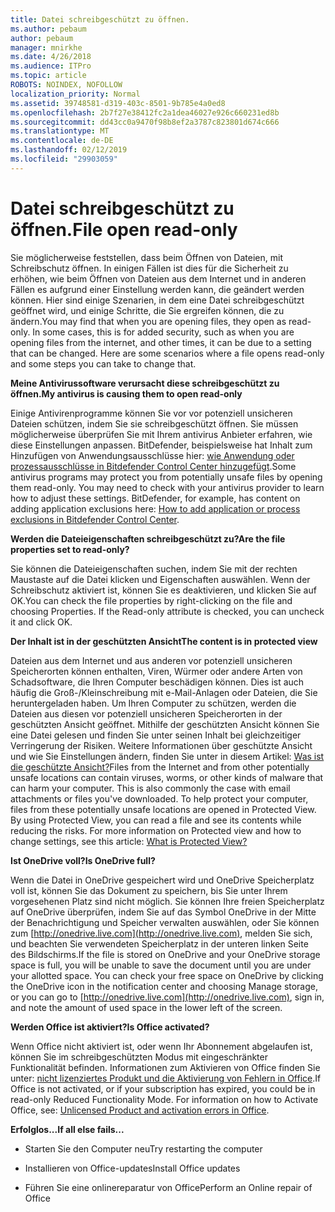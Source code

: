 ```yaml
---
title: Datei schreibgeschützt zu öffnen.
ms.author: pebaum
author: pebaum
manager: mnirkhe
ms.date: 4/26/2018
ms.audience: ITPro
ms.topic: article
ROBOTS: NOINDEX, NOFOLLOW
localization_priority: Normal
ms.assetid: 39748581-d319-403c-8501-9b785e4a0ed8
ms.openlocfilehash: 2b7f27e38412fc2a1dea46027e926c660231ed8b
ms.sourcegitcommit: dd43cc0a9470f98b8ef2a3787c823801d674c666
ms.translationtype: MT
ms.contentlocale: de-DE
ms.lasthandoff: 02/12/2019
ms.locfileid: "29903059"
---
```

# <a name="file-open-read-only"></a><span data-ttu-id="22c5c-102">Datei schreibgeschützt zu öffnen.</span><span class="sxs-lookup"><span data-stu-id="22c5c-102">File open read-only</span></span>

<span data-ttu-id="22c5c-p101">Sie möglicherweise feststellen, dass beim Öffnen von Dateien, mit Schreibschutz öffnen. In einigen Fällen ist dies für die Sicherheit zu erhöhen, wie beim Öffnen von Dateien aus dem Internet und in anderen Fällen es aufgrund einer Einstellung werden kann, die geändert werden können. Hier sind einige Szenarien, in dem eine Datei schreibgeschützt geöffnet wird, und einige Schritte, die Sie ergreifen können, die zu ändern.</span><span class="sxs-lookup"><span data-stu-id="22c5c-p101">You may find that when you are opening files, they open as read-only. In some cases, this is for added security, such as when you are opening files from the internet, and other times, it can be due to a setting that can be changed. Here are some scenarios where a file opens read-only and some steps you can take to change that.</span></span>
  
 <span data-ttu-id="22c5c-106">**Meine Antivirussoftware verursacht diese schreibgeschützt zu öffnen.**</span><span class="sxs-lookup"><span data-stu-id="22c5c-106">**My antivirus is causing them to open read-only**</span></span>
  
<span data-ttu-id="22c5c-p102">Einige Antivirenprogramme können Sie vor vor potenziell unsicheren Dateien schützen, indem Sie sie schreibgeschützt öffnen. Sie müssen möglicherweise überprüfen Sie mit Ihrem antivirus Anbieter erfahren, wie diese Einstellungen anpassen. BitDefender, beispielsweise hat Inhalt zum Hinzufügen von Anwendungsausschlüsse hier: [wie Anwendung oder prozessausschlüsse in Bitdefender Control Center hinzugefügt](https://www.bitdefender.com/support/how-to-add-application-or-process-exclusions-in-bitdefender-control-center-1119.mdl).</span><span class="sxs-lookup"><span data-stu-id="22c5c-p102">Some antivirus programs may protect you from potentially unsafe files by opening them read-only. You may need to check with your antivirus provider to learn how to adjust these settings. BitDefender, for example, has content on adding application exclusions here: [How to add application or process exclusions in Bitdefender Control Center](https://www.bitdefender.com/support/how-to-add-application-or-process-exclusions-in-bitdefender-control-center-1119.mdl).</span></span>
  
 <span data-ttu-id="22c5c-110">**Werden die Dateieigenschaften schreibgeschützt zu?**</span><span class="sxs-lookup"><span data-stu-id="22c5c-110">**Are the file properties set to read-only?**</span></span>
  
<span data-ttu-id="22c5c-p103">Sie können die Dateieigenschaften suchen, indem Sie mit der rechten Maustaste auf die Datei klicken und Eigenschaften auswählen. Wenn der Schreibschutz aktiviert ist, können Sie es deaktivieren, und klicken Sie auf OK.</span><span class="sxs-lookup"><span data-stu-id="22c5c-p103">You can check the file properties by right-clicking on the file and choosing Properties. If the Read-only attribute is checked, you can uncheck it and click OK.</span></span>
  
 <span data-ttu-id="22c5c-113">**Der Inhalt ist in der geschützten Ansicht**</span><span class="sxs-lookup"><span data-stu-id="22c5c-113">**The content is in protected view**</span></span>
  
<span data-ttu-id="22c5c-p104">Dateien aus dem Internet und aus anderen vor potenziell unsicheren Speicherorten können enthalten, Viren, Würmer oder andere Arten von Schadsoftware, die Ihren Computer beschädigen können. Dies ist auch häufig die Groß-/Kleinschreibung mit e-Mail-Anlagen oder Dateien, die Sie heruntergeladen haben. Um Ihren Computer zu schützen, werden die Dateien aus diesen vor potenziell unsicheren Speicherorten in der geschützten Ansicht geöffnet. Mithilfe der geschützten Ansicht können Sie eine Datei gelesen und finden Sie unter seinen Inhalt bei gleichzeitiger Verringerung der Risiken. Weitere Informationen über geschützte Ansicht und wie Sie Einstellungen ändern, finden Sie unter in diesem Artikel: [Was ist die geschützte Ansicht?](https://support.office.com/article/d6f09ac7-e6b9-4495-8e43-2bbcdbcb6653)</span><span class="sxs-lookup"><span data-stu-id="22c5c-p104">Files from the Internet and from other potentially unsafe locations can contain viruses, worms, or other kinds of malware that can harm your computer. This is also commonly the case with email attachments or files you've downloaded. To help protect your computer, files from these potentially unsafe locations are opened in Protected View. By using Protected View, you can read a file and see its contents while reducing the risks. For more information on Protected view and how to change settings, see this article: [What is Protected View?](https://support.office.com/article/d6f09ac7-e6b9-4495-8e43-2bbcdbcb6653)</span></span>
  
 <span data-ttu-id="22c5c-119">**Ist OneDrive voll?**</span><span class="sxs-lookup"><span data-stu-id="22c5c-119">**Is OneDrive full?**</span></span>
  
<span data-ttu-id="22c5c-p105">Wenn die Datei in OneDrive gespeichert wird und OneDrive Speicherplatz voll ist, können Sie das Dokument zu speichern, bis Sie unter Ihrem vorgesehenen Platz sind nicht möglich. Sie können Ihre freien Speicherplatz auf OneDrive überprüfen, indem Sie auf das Symbol OneDrive in der Mitte der Benachrichtigung und Speicher verwalten auswählen, oder Sie können zum [http://onedrive.live.com](http://onedrive.live.com), melden Sie sich, und beachten Sie verwendeten Speicherplatz in der unteren linken Seite des Bildschirms.</span><span class="sxs-lookup"><span data-stu-id="22c5c-p105">If the file is stored on OneDrive and your OneDrive storage space is full, you will be unable to save the document until you are under your allotted space. You can check your free space on OneDrive by clicking the OneDrive icon in the notification center and choosing Manage storage, or you can go to [http://onedrive.live.com](http://onedrive.live.com), sign in, and note the amount of used space in the lower left of the screen.</span></span>
  
 <span data-ttu-id="22c5c-122">**Werden Office ist aktiviert?**</span><span class="sxs-lookup"><span data-stu-id="22c5c-122">**Is Office activated?**</span></span>
  
<span data-ttu-id="22c5c-p106">Wenn Office nicht aktiviert ist, oder wenn Ihr Abonnement abgelaufen ist, können Sie im schreibgeschützten Modus mit eingeschränkter Funktionalität befinden. Informationen zum Aktivieren von Office finden Sie unter: [nicht lizenziertes Produkt und die Aktivierung von Fehlern in Office](https://support.office.com/article/0d23d3c0-c19c-4b2f-9845-5344fedc4380).</span><span class="sxs-lookup"><span data-stu-id="22c5c-p106">If Office is not activated, or if your subscription has expired, you could be in read-only Reduced Functionality Mode. For information on how to Activate Office, see: [Unlicensed Product and activation errors in Office](https://support.office.com/article/0d23d3c0-c19c-4b2f-9845-5344fedc4380).</span></span>
  
 <span data-ttu-id="22c5c-125">**Erfolglos...**</span><span class="sxs-lookup"><span data-stu-id="22c5c-125">**If all else fails...**</span></span>
  
- <span data-ttu-id="22c5c-126">Starten Sie den Computer neu</span><span class="sxs-lookup"><span data-stu-id="22c5c-126">Try restarting the computer</span></span>
    
- <span data-ttu-id="22c5c-127">Installieren von Office-updates</span><span class="sxs-lookup"><span data-stu-id="22c5c-127">Install Office updates</span></span>
    
- <span data-ttu-id="22c5c-128">Führen Sie eine onlinereparatur von Office</span><span class="sxs-lookup"><span data-stu-id="22c5c-128">Perform an Online repair of Office</span></span>
    

